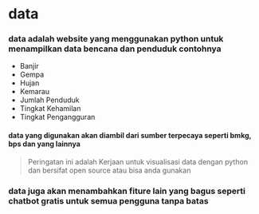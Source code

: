 # data 


### data adalah website yang menggunakan python untuk menampilkan data bencana dan penduduk contohnya 
- Banjir
- Gempa
- Hujan
- Kemarau
- Jumlah Penduduk
- Tingkat Kehamilan
- Tingkat Pengangguran

#### data yang digunakan akan diambil dari sumber terpecaya seperti bmkg, bps dan yang lainnya

> Peringatan ini adalah Kerjaan untuk visualisasi data dengan python dan bersifat open source atau bisa anda gunakan

### data juga akan menambahkan fiture lain yang bagus seperti chatbot gratis untuk semua pengguna tanpa batas
